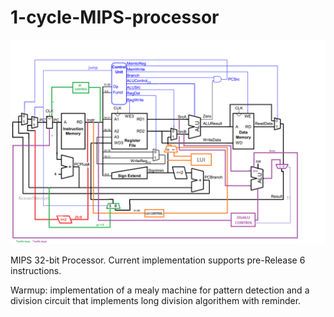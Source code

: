 # 1-cycle-MIPS-processor
<p align="center">
<img src="/cpu+LUI.png" width="550">
</p>

MIPS 32-bit Processor.
Current implementation supports pre-Release 6 instructions.

Warmup: implementation of a mealy machine for pattern detection 
and a division circuit that implements long division algorithem with reminder.
